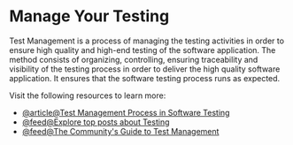 # Manage Your Testing

Test Management is a process of managing the testing activities in order to ensure high quality and high-end testing of the software application. The method consists of organizing, controlling, ensuring traceability and visibility of the testing process in order to deliver the high quality software application. It ensures that the software testing process runs as expected.

Visit the following resources to learn more:

- [@article@Test Management Process in Software Testing](https://www.guru99.com/test-management-phases-a-complete-guide-for-testing-project.html)
- [@feed@Explore top posts about Testing](https://app.daily.dev/tags/testing?ref=roadmapsh)
- [@feed@The Community's Guide to Test Management](https://www.ministryoftesting.com/collections/the-community-s-guide-to-test-management)
